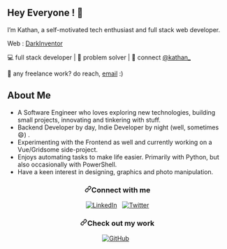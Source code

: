 <img src="https://github.com/amandewatnitrr/amandewatnitrr/raw/main/header_.png" alt style="max-width: 100%;" />
<h2> Hey Everyone ! 👋</h2>
<p>I’m Kathan, a self-motivated tech enthusiast and full stack web developer.</p>
<p>Web : <a href="https://darkinventor.github.io/DarkIntro/">DarkInventor</a></p>
<p>💻 full stack developer | 🌱 problem solver | 💬 connect <a href="https://twitter.com/kathanmehtaa">@kathan_</a></p>

<p>💼 any freelance work? do reach, <a href="ktmehta25@gmail.com">email</a> :)</p>


<h2> About Me </h2>
<ul><li>A Software Engineer who loves exploring new technologies, building small projects, innovating and tinkering with stuff.</li>
  <li>Backend Developer by day, Indie Developer by night (well, sometimes 😄) .</li>
<li>Experimenting with the Frontend as well and currently working on a Vue/Gridsome side-project.</li>
<li>Enjoys automating tasks to make life easier. Primarily with Python, but also occasionally with PowerShell.</li>
  <li>Have a keen interest in designing, graphics and photo manipulation.</li>
  </ul>
  <h3 align="center"><a id="user-content-connect-with-me" class="anchor" aria-hidden="true" href="#connect-with-me"><svg class="octicon octicon-link" viewBox="0 0 16 16" version="1.1" width="16" height="16" aria-hidden="true"><path fill-rule="evenodd" d="M7.775 3.275a.75.75 0 001.06 1.06l1.25-1.25a2 2 0 112.83 2.83l-2.5 2.5a2 2 0 01-2.83 0 .75.75 0 00-1.06 1.06 3.5 3.5 0 004.95 0l2.5-2.5a3.5 3.5 0 00-4.95-4.95l-1.25 1.25zm-4.69 9.64a2 2 0 010-2.83l2.5-2.5a2 2 0 012.83 0 .75.75 0 001.06-1.06 3.5 3.5 0 00-4.95 0l-2.5 2.5a3.5 3.5 0 004.95 4.95l1.25-1.25a.75.75 0 00-1.06-1.06l-1.25 1.25a2 2 0 01-2.83 0z"></path></svg></a>Connect with me</h3>
<p align="center">
<a href="https://www.linkedin.com/in/kathan-mehta-3ab79a1a5/" rel="nofollow"><img title="LinkedIn" src="https://raw.githubusercontent.com/ronan696/ronan696/master/assets/linkedin.svg" style="max-width: 100%;"></a>&nbsp;&nbsp;
<a href="https://twitter.com/kathanmehtaa" rel="nofollow"><img title="Twitter" src="https://raw.githubusercontent.com/ronan696/ronan696/master/assets/twitter.svg" style="max-width: 100%;"></a>
</p>
<h3 align="center"><a id="user-content-check-out-my-work" class="anchor" aria-hidden="true" href="#check-out-my-work"><svg class="octicon octicon-link" viewBox="0 0 16 16" version="1.1" width="16" height="16" aria-hidden="true"><path fill-rule="evenodd" d="M7.775 3.275a.75.75 0 001.06 1.06l1.25-1.25a2 2 0 112.83 2.83l-2.5 2.5a2 2 0 01-2.83 0 .75.75 0 00-1.06 1.06 3.5 3.5 0 004.95 0l2.5-2.5a3.5 3.5 0 00-4.95-4.95l-1.25 1.25zm-4.69 9.64a2 2 0 010-2.83l2.5-2.5a2 2 0 012.83 0 .75.75 0 001.06-1.06 3.5 3.5 0 00-4.95 0l-2.5 2.5a3.5 3.5 0 004.95 4.95l1.25-1.25a.75.75 0 00-1.06-1.06l-1.25 1.25a2 2 0 01-2.83 0z"></path></svg></a><font _mstmutation="1" _msthash="3897907" _msttexthash="269776">Check out my work</font></h3>
<p align="center">
<a href="https://github.com/DarkInventor/"><img title="GitHub" src="https://raw.githubusercontent.com/ronan696/ronan696/master/assets/github.svg" style="max-width: 100%;"></a>&nbsp;&nbsp;
</p>



